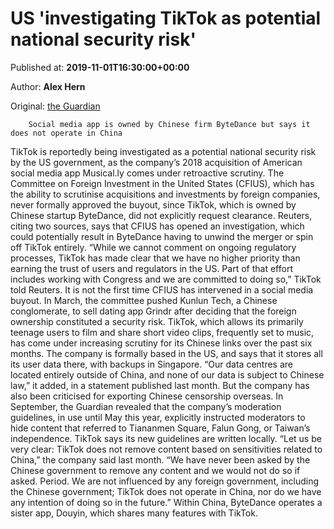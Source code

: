 
# US 'investigating TikTok as potential national security risk'

Published at: **2019-11-01T16:30:00+00:00**

Author: **Alex Hern**

Original: [the Guardian](https://www.theguardian.com/technology/2019/nov/01/us-investigating-tiktok-as-potential-national-security-risk)


        Social media app is owned by Chinese firm ByteDance but says it does not operate in China
      
TikTok is reportedly being investigated as a potential national security risk by the US government, as the company’s 2018 acquisition of American social media app Musical.ly comes under retroactive scrutiny.
The Committee on Foreign Investment in the United States (CFIUS), which has the ability to scrutinise acquisitions and investments by foreign companies, never formally approved the buyout, since TikTok, which is owned by Chinese startup ByteDance, did not explicitly request clearance.
Reuters, citing two sources, says that CFIUS has opened an investigation, which could potentially result in ByteDance having to unwind the merger or spin off TikTok entirely.
“While we cannot comment on ongoing regulatory processes, TikTok has made clear that we have no higher priority than earning the trust of users and regulators in the US. Part of that effort includes working with Congress and we are committed to doing so,” TikTok told Reuters.
It is not the first time CFIUS has intervened in a social media buyout. In March, the committee pushed Kunlun Tech, a Chinese conglomerate, to sell dating app Grindr after deciding that the foreign ownership constituted a security risk.
TikTok, which allows its primarily teenage users to film and share short video clips, frequently set to music, has come under increasing scrutiny for its Chinese links over the past six months. The company is formally based in the US, and says that it stores all its user data there, with backups in Singapore. “Our data centres are located entirely outside of China, and none of our data is subject to Chinese law,” it added, in a statement published last month.
But the company has also been criticised for exporting Chinese censorship overseas. In September, the Guardian revealed that the company’s moderation guidelines, in use until May this year, explicitly instructed moderators to hide content that referred to Tiananmen Square, Falun Gong, or Taiwan’s independence. TikTok says its new guidelines are written locally. “Let us be very clear: TikTok does not remove content based on sensitivities related to China,” the company said last month.
“We have never been asked by the Chinese government to remove any content and we would not do so if asked. Period. We are not influenced by any foreign government, including the Chinese government; TikTok does not operate in China, nor do we have any intention of doing so in the future.” Within China, ByteDance operates a sister app, Douyin, which shares many features with TikTok.
